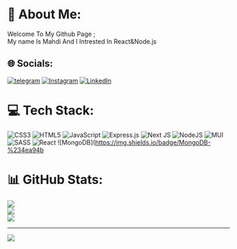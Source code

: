 # 💫 About Me:
Welcome To My Github Page ;<br>My name Is Mahdi And I Intrested In React&Node.js<br>


## 🌐 Socials:
[![telegram](https://img.shields.io/badge/Telegram-2CA5E0?style=flat-squeare&logo=telegram&logoColor=white)](https://t.me/mahdirahimiam)  [![Instagram](https://img.shields.io/badge/Instagram-%23E4405F.svg?logo=Instagram&logoColor=white)](https://instagram.com/mahdirahimiam) [![LinkedIn](https://img.shields.io/badge/LinkedIn-%230077B5.svg?logo=linkedin&logoColor=white)](https://linkedin.com/in/https://www.linkedin.com/in/mahdirahimiam/) 

# 💻 Tech Stack:
![CSS3](https://img.shields.io/badge/css3-%231572B6.svg?style=for-the-badge&logo=css3&logoColor=white) ![HTML5](https://img.shields.io/badge/html5-%23E34F26.svg?style=for-the-badge&logo=html5&logoColor=white) ![JavaScript](https://img.shields.io/badge/javascript-%23323330.svg?style=for-the-badge&logo=javascript&logoColor=%23F7DF1E) ![Express.js](https://img.shields.io/badge/express.js-%23404d59.svg?style=for-the-badge&logo=express&logoColor=%2361DAFB) ![Next JS](https://img.shields.io/badge/Next-black?style=for-the-badge&logo=next.js&logoColor=white) ![NodeJS](https://img.shields.io/badge/node.js-6DA55F?style=for-the-badge&logo=node.js&logoColor=white) ![MUI](https://img.shields.io/badge/MUI-%230081CB.svg?style=for-the-badge&logo=mui&logoColor=white) ![SASS](https://img.shields.io/badge/SASS-hotpink.svg?style=for-the-badge&logo=SASS&logoColor=white) ![React](https://img.shields.io/badge/react-%2320232a.svg?style=for-the-badge&logo=react&logoColor=%2361DAFB) ![MongoDB](https://img.shields.io/badge/MongoDB-%234ea94b

# 📊 GitHub Stats:
![](https://github-readme-stats.vercel.app/api?username=mahdirahimiam&theme=radical&hide_border=false&include_all_commits=true&count_private=true)<br/>
![](https://github-readme-streak-stats.herokuapp.com/?user=Mahdirahimiam&theme=radical&hide_border=false)<br/>
![](https://github-readme-stats.vercel.app/api/top-langs/?username=Mahdirahimiam&theme=radical&hide_border=false&include_all_commits=true&count_private=true&layout=compact)

---
[![](https://visitcount.itsvg.in/api?id=Mahdirahimiam&icon=0&color=0)](https://visitcount.itsvg.in)

<!-- Proudly created with GPRM ( https://gprm.itsvg.in ) -->
